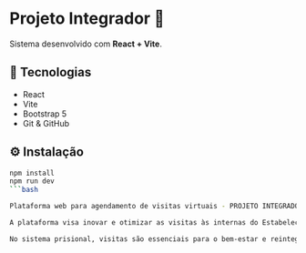 # Projeto Integrador 🚀

Sistema desenvolvido com **React + Vite**.

## 🔧 Tecnologias
- React
- Vite
- Bootstrap 5
- Git & GitHub

## ⚙️ Instalação
```bash
npm install
npm run dev
```bash

Plataforma web para agendamento de visitas virtuais - PROJETO INTEGRADOR DE TECNOLOGIA DA INFORMAÇÃO II (Curso Superior de Tecnologia da Informação da UFMS)

A plataforma visa inovar e otimizar as visitas às internas do Estabelecimento Penal Irmã Irma Zorzi - EPFIIZ. O objetivo geral é desborucratizar o processos de solititação e aprovação de visitas, garantindo maior transparência e eficiência. A metodologia envolve o uso de desenvolvimento ágil. O público-alvo inclui familiares de detentos, gestores das unidades prisionais e equipes de segurança. Os resultados esperados incluem redução de burocracia, aumento da segurança no controle de acesso, melhorando a experiência para os familiares e maior organização operacional nas instituições prisionais.

No sistema prisional, visitas são essenciais para o bem-estar e reintegração social, mas barreiras como transporte escasso e burocracia limitam seu acesso. Este projeto desenvolve uma plataforma web para facilitar visitas virtuais, conectando internas e familiares. A relevância do tema no desenvolvimento web está na criação de soluções acessíveis e responsivas.